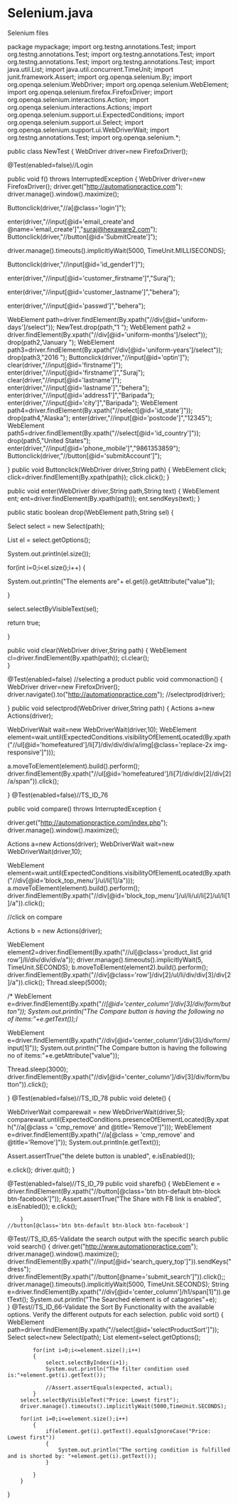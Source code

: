 # Selenium.java
Selenium files

package mypackage;
import org.testng.annotations.Test;
import org.testng.annotations.Test;
import org.testng.annotations.Test;
import org.testng.annotations.Test;
import org.testng.annotations.Test;
import java.util.List;
import java.util.concurrent.TimeUnit;
import junit.framework.Assert;
import org.openqa.selenium.By;
import org.openqa.selenium.WebDriver;
import org.openqa.selenium.WebElement;
import org.openqa.selenium.firefox.FirefoxDriver;
import org.openqa.selenium.interactions.Action;
import org.openqa.selenium.interactions.Actions;
import org.openqa.selenium.support.ui.ExpectedConditions;
import org.openqa.selenium.support.ui.Select;
import org.openqa.selenium.support.ui.WebDriverWait;
import org.testng.annotations.Test;
import org.openqa.selenium.*;
 
 

public class NewTest
{
WebDriver driver=new FirefoxDriver();

 
@Test(enabled=false)//Login
 
 public void f() throws InterruptedException
 {
WebDriver driver=new FirefoxDriver();
driver.get("http://automationpractice.com");
driver.manage().window().maximize();
 
Buttonclick(driver,"//a[@class='login']");
 
enter(driver,"//input[@id='email_create'and @name='email_create']","suraj@hexaware2.com");
Buttonclick(driver,"//button[@id='SubmitCreate']");
 
driver.manage().timeouts().implicitlyWait(5000, TimeUnit.MILLISECONDS);
 
Buttonclick(driver,"//input[@id='id_gender1']");
 
enter(driver,"//input[@id='customer_firstname']","Suraj");
 
enter(driver,"//input[@id='customer_lastname']","behera");
 
enter(driver,"//input[@id='passwd']","behera");
 
WebElement path=driver.findElement(By.xpath("//div[@id='uniform-days']/select"));
NewTest.drop(path,"1  ");
WebElement path2 = driver.findElement(By.xpath("//div[@id='uniform-months']/select"));
drop(path2,"January ");
WebElement path3=driver.findElement(By.xpath("//div[@id='uniform-years']/select"));
drop(path3,"2016  ");
Buttonclick(driver,"//input[@id='optin']");
clear(driver,"//input[@id='firstname']");
enter(driver,"//input[@id='firstname']","Suraj");
clear(driver,"//input[@id='lastname']");
enter(driver,"//input[@id='lastname']","behera");
enter(driver,"//input[@id='address1']","Baripada");
enter(driver,"//input[@id='city']","Baripada");
WebElement path4=driver.findElement(By.xpath("//select[@id='id_state']"));
drop(path4,"Alaska");
enter(driver,"//input[@id='postcode']","12345");
WebElement path5=driver.findElement(By.xpath("//select[@id='id_country']"));
drop(path5,"United States");
enter(driver,"//input[@id='phone_mobile']","9861353859");
Buttonclick(driver,"//button[@id='submitAccount']");
 
 }
 public void Buttonclick(WebDriver driver,String path)
 {
 WebElement click;
 click=driver.findElement(By.xpath(path));
 click.click();
 }
 
 public void enter(WebDriver driver,String path,String text)
 {
 WebElement ent;
 ent=driver.findElement(By.xpath(path));
 ent.sendKeys(text);
 }
 
 public static boolean drop(WebElement path,String sel)
 {
 
 
 Select select = new Select(path);
 
 List<WebElement> el = select.getOptions();
 
 System.out.println(el.size());
 
 
 for(int i=0;i<el.size();i++)
 {
 
 System.out.println("The elements are"+ el.get(i).getAttribute("value"));
 
 }
 
 select.selectByVisibleText(sel);
 
 return true;
 
 
 }
 
 public void clear(WebDriver driver,String path)
 {
 WebElement cl=driver.findElement(By.xpath(path));
 cl.clear();    
 }
 
 
 @Test(enabled=false) //selecting a product
 public void commonaction()
 {
 WebDriver driver=new FirefoxDriver();
 driver.navigate().to("http://automationpractice.com");
 //selectprod(driver);
 
 
 }
 public void selectprod(WebDriver driver,String path)
 {
Actions a=new Actions(driver);
 
WebDriverWait wait=new WebDriverWait(driver,10);
WebElement element=wait.until(ExpectedConditions.visibilityOfElementLocated(By.xpath("//ul[@id='homefeatured']/li[7]/div/div/div/a/img[@class='replace-2x img-responsive']")));
 
a.moveToElement(element).build().perform();
driver.findElement(By.xpath("//ul[@id='homefeatured']/li[7]/div/div[2]/div[2]/a/span")).click();
 
 }
 @Test(enabled=false)//TS_ID_76
 
 public void compare() throws InterruptedException 
 {
  
  driver.get("http://automationpractice.com/index.php");
  driver.manage().window().maximize();
  
  Actions a=new Actions(driver);
  WebDriverWait wait=new WebDriverWait(driver,10);
  
  
  WebElement element=wait.until(ExpectedConditions.visibilityOfElementLocated(By.xpath("//div[@id='block_top_menu']/ul/li[1]/a")));
  a.moveToElement(element).build().perform();
  driver.findElement(By.xpath("//div[@id='block_top_menu']/ul/li/ul/li[2]/ul/li[1]/a")).click();
  
  //click on compare
  
  Actions b = new Actions(driver);
  
  WebElement element2=driver.findElement(By.xpath("//ul[@class='product_list grid row']/li/div/div/div/a"));
  driver.manage().timeouts().implicitlyWait(5, TimeUnit.SECONDS);
  b.moveToElement(element2).build().perform();
  driver.findElement(By.xpath("//div[@class='row']/div[2]/ul/li/div/div[3]/div[2]/a")).click();
  Thread.sleep(5000);
  
  
 /* WebElement e=driver.findElement(By.xpath("//*[@id='center_column']/div[3]/div/form/button"));
  System.out.println("The Compare button is having the following no of items:"+e.getText());*/
  
  WebElement e=driver.findElement(By.xpath("//div[@id='center_column']/div[3]/div/form/input[1]"));
  System.out.println("The Compare button is having the following no of items:"+e.getAttribute("value"));
  
  Thread.sleep(3000);
  driver.findElement(By.xpath("//div[@id='center_column']/div[3]/div/form/button")).click();
  
  
 }
 @Test(enabled=false)//TS_ID_78
  public void delete()
  {
  
  WebDriverWait comparewait = new WebDriverWait(driver,5);
  comparewait.until(ExpectedConditions.presenceOfElementLocated(By.xpath("//a[@class = 'cmp_remove' and @title='Remove']")));
  WebElement e=driver.findElement(By.xpath("//a[@class = 'cmp_remove' and @title='Remove']"));
  System.out.println(e.getText());
  
  Assert.assertTrue("the delete button is unabled", e.isEnabled());
  
  e.click();
  driver.quit();
  }
 
 @Test(enabled=false)//TS_ID_79
 	public void sharefb()
 		{
	 		WebElement e = driver.findElement(By.xpath("//button[@class='btn btn-default btn-block btn-facebook']"));
	 		Assert.assertTrue("The Share with FB link is enabled", e.isEnabled());
	 		e.click();
	 			 			 
 		}
 	//button[@class='btn btn-default btn-block btn-facebook']
  
 @Test//TS_ID_65-Validate the search output with the specific search
 	public void search()
 		{
	 		driver.get("http://www.automationpractice.com");
	 		driver.manage().window().maximize();
	 		driver.findElement(By.xpath("//input[@id='search_query_top']")).sendKeys("dress");
	 		driver.findElement(By.xpath("//button[@name='submit_search']")).click();;
	 		driver.manage().timeouts().implicitlyWait(5000, TimeUnit.SECONDS);
	 		String e=driver.findElement(By.xpath("//div[@id='center_column']/h1/span[1]")).getText();
	 		System.out.println("The Searched element is of catagories"+e);	 
 		}
 @Test//TS_ID_66-Validate the Sort By Functionality with the available options. Verify the different outputs for each selection.
 	public void sort()
 		{
	 		WebElement path=driver.findElement(By.xpath("//select[@id='selectProductSort']"));
	 		Select select=new Select(path);
	 		List<WebElement> element=select.getOptions();
	 		
	 		for(int i=0;i<=element.size();i++)
	 		{
	 			select.selectByIndex(i+1);
	 			System.out.println("The filter condition used is:"+element.get(i).getText());
	 			
	 			//Assert.assertEquals(expected, actual);			
	 		}
	 	select.selectByVisibleText("Price: Lowest first");
	 	driver.manage().timeouts().implicitlyWait(5000,TimeUnit.SECONDS);
	 	
	 	for(int i=0;i<=element.size();i++)
	 		{
	 			if(element.get(i).getText().equalsIgnoreCase("Price: Lowest first"))
	 			{
	 				System.out.println("The sorting condition is fulfilled and is shorted by: "+element.get(i).getText());
	 			}
	 	
	 		}
 		}
}
  
  
 
